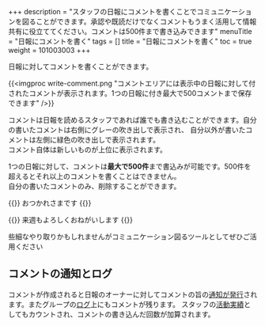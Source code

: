 +++
description = "スタッフの日報にコメントを書くことでコミュニケーションを図ることができます。承認や既読だけでなくコメントもうまく活用して情報共有に役立ててください。コメントは500件まで書き込みできます"
menuTitle = "日報にコメントを書く"
tags = []
title = "日報にコメントを書く"
toc = true
weight = 101003003
+++

日報に対してコメントを書くことができます。

{{<imgproc write-comment.png "コメントエリアには表示中の日報に対して付されたコメントが表示されます。1つの日報に付き最大で500コメントまで保存できます" />}}

コメントは日報を読めるスタッフであれば誰でも書き込むことができます。自分の書いたコメントは右側にグレーの吹き出しで表示され、
自分以外が書いたコメントは左側に緑色の吹き出しで表示されます。  
コメント自体は新しいものが上位に表示されます。

1つの日報に対して、コメントは**最大で500件**まで書込みが可能です。500件を超えるとそれ以上のコメントを書くことはできません。  
自分の書いたコメントのみ、削除することができます。

{{<alice pos="left" icon="default">}}
おつかれさまです
{{</alice>}}

{{<alice pos="right" icon="ok">}}
来週もよろしくおねがいします
{{</alice>}}

些細なやり取りかもしれませんがコミュニケーション図るツールとしてぜひご活用ください

## コメントの通知とログ

コメントが作成されると日報のオーナーに対してコメントの旨の[通知が発行](/manual/notice/show/)されます。またグループの[ログ](/manual/initial-setting/advanced-setting/log/)上にもコメントが残ります。
スタッフの[活動実績](/manual/initial-setting/advanced-setting/activity/)としてもカウントされ、コメントの書き込んだ回数が加算されます。
